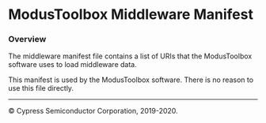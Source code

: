 # ModusToolbox Middleware Manifest

### Overview
The middleware manifest file contains a list of URIs that the ModusToolbox software uses to load middleware data.

This manifest is used by the ModusToolbox software. There is no reason to use this file directly.

---
© Cypress Semiconductor Corporation, 2019-2020.
